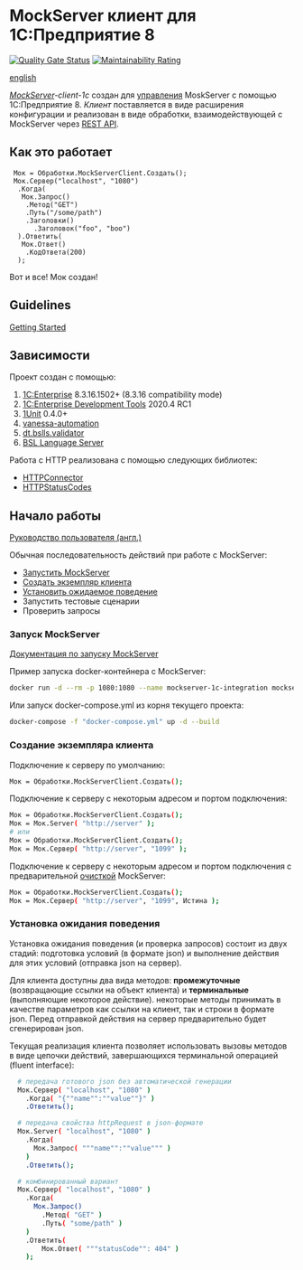 # MockServer клиент для 1C:Предприятие 8

[![Quality Gate Status](https://sonar.openbsl.ru/api/project_badges/measure?project=mockserver-client-1c&metric=alert_status)](https://sonar.openbsl.ru/dashboard?id=mockserver-client-1c)
[![Maintainability Rating](https://sonar.openbsl.ru/api/project_badges/measure?project=mockserver-client-1c&metric=sqale_rating)](https://sonar.openbsl.ru/dashboard?id=mockserver-client-1c)

[english](https://github.com/astrizhachuk/mockserver-client-1c/blob/master/README.md)

*[MockServer](https://www.mock-server.com/#what-is-mockserver)-client-1c* создан для [управления](https://www.mock-server.com/mock_server/mockserver_clients.html) MoskServer с помощью 1C:Предприятие 8. *Клиент* поставляется в виде расширения конфигурации и реализован в виде обработки, взаимодействующей с MockServer через [REST API](https://app.swaggerhub.com/apis/jamesdbloom/mock-server-openapi/5.11.x).

## Как это работает

```text
 Мок = Обработки.MockServerClient.Создать();
 Мок.Сервер("localhost", "1080")
  .Когда(
   Мок.Запрос()
    .Метод("GET")
    .Путь("/some/path")
    .Заголовки()
      .Заголовок("foo", "boo")
  ).Ответить(
   Мок.Ответ()
    .КодОтвета(200)
  );
```

Вот и все! Мок создан!

## Guidelines

[Getting Started](https://github.com/astrizhachuk/mockserver-client-1c/blob/master/docs/ru/GettingStarted.md)

## Зависимости

Проект создан с помощью:

1. [1C:Enterprise](https://1c-dn.com) 8.3.16.1502+ (8.3.16 compatibility mode)
2. [1C:Enterprise Development Tools](https://edt.1c.ru) 2020.4 RC1
3. [1Unit](https://github.com/DoublesunRUS/ru.capralow.dt.unit.launcher) 0.4.0+
4. [vanessa-automation](https://github.com/Pr-Mex/vanessa-automation)
5. [dt.bslls.validator](https://github.com/DoublesunRUS/ru.capralow.dt.bslls.validator)
6. [BSL Language Server](https://github.com/1c-syntax/bsl-language-server)

Работа с HTTP реализована с помощью следующих библиотек:

* [HTTPConnector](https://github.com/vbondarevsky/Connector)
* [HTTPStatusCodes](https://github.com/astrizhachuk/HTTPStatusCodes)

## Начало работы

[Руководство пользователя (англ.)](https://www.mock-server.com/mock_server/getting_started.html)

Обычная последовательность действий при работе с MockServer:

* [Запустить MockServer](#StartMockServer)
* [Создать экземпляр клиента](#CreateInstance)
* [Установить ожидаемое поведение](#SetupExpectations)
* Запустить тестовые сценарии
* Проверить запросы

### Запуск MockServer<a name="StartMockServer"></a>

[Документация по запуску MockServer](https://www.mock-server.com/mock_server/running_mock_server.html)

Пример запуска docker-контейнера с MockServer:

```bash
docker run -d --rm -p 1080:1080 --name mockserver-1c-integration mockserver/mockserver -logLevel DEBUG -serverPort 1080
```

Или запуск docker-compose.yml из корня текущего проекта:

```bash
docker-compose -f "docker-compose.yml" up -d --build
```

### Создание экземпляра клиента<a name="CreateInstance"></a>

Подключение к серверу по умолчанию:

```bash
Мок = Обработки.MockServerClient.Создать();
```

Подключение к серверу с некоторым адресом и портом подключения:

```bash
Мок = Обработки.MockServerClient.Создать();
Мок = Мок.Server( "http://server" );
# или
Мок = Обработки.MockServerClient.Создать();
Мок = Мок.Сервер( "http://server", "1099" );
```

Подключение к серверу с некоторым адресом и портом подключения с предварительной [очисткой](https://www.mock-server.com/mock_server/clearing_and_resetting.html) MockServer:

```bash
Мок = Обработки.MockServerClient.Создать();
Мок = Мок.Сервер( "http://server", "1099", Истина );
```

### Установка ожидания поведения<a name="SetupExpectations"></a>

Установка ожидания поведения (и проверка запросов) состоит из двух стадий: подготовка условий (в формате json) и выполнение действия для этих условий (отправка json на сервер).

Для клиента доступны два вида методов: **промежуточные** (возвращающие ссылки на объект клиента) и **терминальные** (выполняющие некоторое действие). некоторые методы принимать в качестве параметров как ссылки на клиент, так и строки в формате json. Перед отправкой действия на сервер предварительно будет сгенерирован json.

Текущая реализация клиента позволяет использовать вызовы методов в виде цепочки действий, завершающихся терминальной операцией (fluent interface):

```bash
  # передача готового json без автоматической генерации
  Мок.Сервер( "localhost", "1080" )
    .Когда( "{""name"":""value""}" )
    .Ответить();

  # передача свойства httpRequest в json-формате
  Мок.Server( "localhost", "1080" )
    .Когда(
      Мок.Запрос( """name"":""value""" )
    )
    .Ответить();

  # комбинированный вариант
  Мок.Сервер( "localhost", "1080" )
    .Когда(
      Мок.Запрос()
        .Метод( "GET" )
        .Путь( "some/path" )
    )
    .Ответить(
        Мок.Ответ( """statusCode"": 404" )
    );

```
